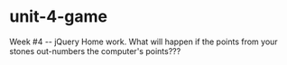 # unit-4-game

Week #4 -- jQuery Home work. What will happen if the points from your stones out-numbers the computer's points???

